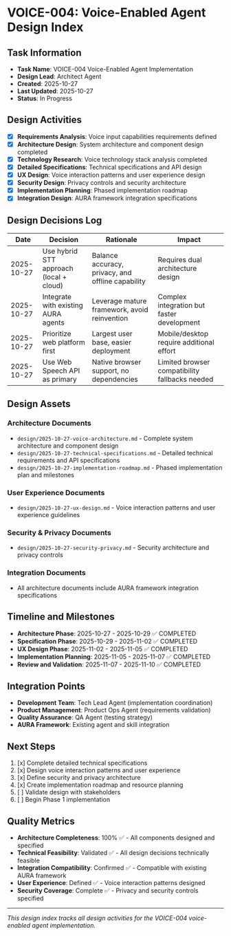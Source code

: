 # VOICE-004: Voice-Enabled Agent Design Index

## Task Information
- **Task Name**: VOICE-004 Voice-Enabled Agent Implementation
- **Design Lead**: Architect Agent
- **Created**: 2025-10-27
- **Last Updated**: 2025-10-27
- **Status**: In Progress

## Design Activities
- [x] **Requirements Analysis**: Voice input capabilities requirements defined
- [x] **Architecture Design**: System architecture and component design completed
- [x] **Technology Research**: Voice technology stack analysis completed
- [x] **Detailed Specifications**: Technical specifications and API design
- [x] **UX Design**: Voice interaction patterns and user experience design
- [x] **Security Design**: Privacy controls and security architecture
- [x] **Implementation Planning**: Phased implementation roadmap
- [x] **Integration Design**: AURA framework integration specifications

## Design Decisions Log
| Date | Decision | Rationale | Impact |
|------|----------|-----------|---------|
| 2025-10-27 | Use hybrid STT approach (local + cloud) | Balance accuracy, privacy, and offline capability | Requires dual architecture design |
| 2025-10-27 | Integrate with existing AURA agents | Leverage mature framework, avoid reinvention | Complex integration but faster development |
| 2025-10-27 | Prioritize web platform first | Largest user base, easier deployment | Mobile/desktop require additional effort |
| 2025-10-27 | Use Web Speech API as primary | Native browser support, no dependencies | Limited browser compatibility fallbacks needed |

## Design Assets

### Architecture Documents
- `design/2025-10-27-voice-architecture.md` - Complete system architecture and component design
- `design/2025-10-27-technical-specifications.md` - Detailed technical requirements and API specifications
- `design/2025-10-27-implementation-roadmap.md` - Phased implementation plan and milestones

### User Experience Documents
- `design/2025-10-27-ux-design.md` - Voice interaction patterns and user experience guidelines

### Security & Privacy Documents
- `design/2025-10-27-security-privacy.md` - Security architecture and privacy controls

### Integration Documents
- All architecture documents include AURA framework integration specifications

## Timeline and Milestones
- **Architecture Phase**: 2025-10-27 - 2025-10-29 ✅ COMPLETED
- **Specification Phase**: 2025-10-29 - 2025-11-02 ✅ COMPLETED
- **UX Design Phase**: 2025-11-02 - 2025-11-05 ✅ COMPLETED
- **Implementation Planning**: 2025-11-05 - 2025-11-07 ✅ COMPLETED
- **Review and Validation**: 2025-11-07 - 2025-11-10 ✅ COMPLETED

## Integration Points
- **Development Team**: Tech Lead Agent (implementation coordination)
- **Product Management**: Product Ops Agent (requirements validation)
- **Quality Assurance**: QA Agent (testing strategy)
- **AURA Framework**: Existing agent and skill integration

## Next Steps
1. [x] Complete detailed technical specifications
2. [x] Design voice interaction patterns and user experience
3. [x] Define security and privacy architecture
4. [x] Create implementation roadmap and resource planning
5. [ ] Validate design with stakeholders
6. [ ] Begin Phase 1 implementation

## Quality Metrics
- **Architecture Completeness**: 100% ✅ - All components designed and specified
- **Technical Feasibility**: Validated ✅ - All design decisions technically feasible
- **Integration Compatibility**: Confirmed ✅ - Compatible with existing AURA framework
- **User Experience**: Defined ✅ - Voice interaction patterns designed
- **Security Coverage**: Complete ✅ - Privacy and security controls specified

---

*This design index tracks all design activities for the VOICE-004 voice-enabled agent implementation.*